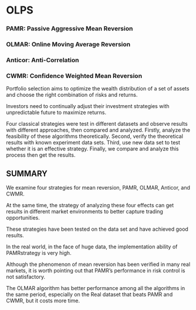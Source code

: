 # OLPS

### PAMR: Passive Aggressive Mean Reversion

### OLMAR: Online Moving Average Reversion

### Anticor: Anti-Correlation

### CWMR: Confidence Weighted Mean Reversion



Portfolio selection aims to optimize the wealth distribution of a set of assets and choose the right combination of risks and returns. 

Investors need to continually adjust their investment strategies with unpredictable future to maximize returns.

Four classical strategies were test in different datasets and observe results with different approaches, then compared and analyzed. 
Firstly, analyze the feasibility of these algorithms theoretically. 
Second, verify the theoretical results with known experiment data sets. 
Third, use new data set to test whether it is an effective strategy.
Finally, we compare and analyze this process then get the results.

## SUMMARY

We examine four strategies for mean reversion, PAMR, OLMAR, Anticor, and CWMR. 

At the same time, the strategy of analyzing these four effects can get results in different market environments to better capture trading opportunities.

These strategies have been tested on the data set and have achieved good results.

In the real world, in the face of huge data, the implementation ability of PAMRstrategy is very high. 

Although the phenomenon of mean reversion has been verified in many real markets, it is worth pointing out that PAMR’s performance in risk control is not satisfactory.

The OLMAR algorithm has better performance among all the algorithms in the same period, especially on the Real dataset that beats PAMR and CWMR, but it costs more time.
